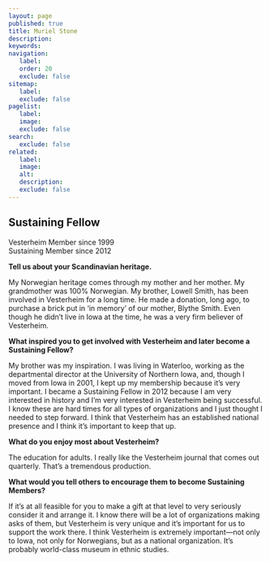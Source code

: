```yaml
---
layout: page
published: true
title: Muriel Stone
description:
keywords:
navigation:
   label:
   order: 20
   exclude: false
sitemap:
   label:
   exclude: false
pagelist:
   label:
   image:
   exclude: false  
search:
   exclude: false
related:
   label:
   image:
   alt:
   description:
   exclude: false
---
```

## Sustaining Fellow <br />
Vesterheim Member since 1999 <br />
Sustaining Member since 2012

**Tell us about your Scandinavian heritage.**

My Norwegian heritage comes through my mother and her mother. My grandmother was 100% Norwegian. My brother, Lowell Smith, has been involved in Vesterheim for a long time. He made a donation, long ago, to purchase a brick put in ‘in memory’ of our mother, Blythe Smith. Even though he didn’t live in Iowa at the time, he was a very firm believer of Vesterheim.

**What inspired you to get involved with Vesterheim and later become a Sustaining Fellow?**

My brother was my inspiration. I was living in Waterloo, working as the departmental director at the University of Northern Iowa, and, though I moved from Iowa in 2001, I kept up my membership because it’s very important. I became a Sustaining Fellow in 2012 because I am very interested in history and I’m very interested in Vesterheim being successful. I know these are hard times for all types of organizations and I just thought I needed to step forward. I think that Vesterheim has an established national presence and I think it’s important to keep that up.

**What do you enjoy most about Vesterheim?**

The education for adults. I really like the Vesterheim journal that comes out quarterly. That’s a tremendous production.

**What would you tell others to encourage them to become Sustaining Members?**

If it’s at all feasible for you to make a gift at that level to very seriously consider it and arrange it. I know there will be a lot of organizations making asks of them, but Vesterheim is very unique and it’s important for us to support the work there.
I think Vesterheim is extremely important—not only to Iowa, not only for Norwegians, but as a national organization. It’s probably world-class museum in ethnic studies.